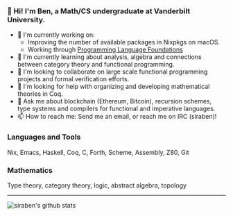 ### 👋 Hi! I'm Ben, a Math/CS undergraduate at Vanderbilt University.

- 🔭 I'm currently working on:
  - Improving the number of available packages in Nixpkgs on macOS.
  - Working through [Programming Language Foundations](https://softwarefoundations.cis.upenn.edu/plf-current/index.html)
- 🌱 I'm currently learning about analysis, algebra and connections between category theory and functional programming.
- 👯 I'm looking to collaborate on large scale functional programming projects and formal verification efforts.
- 🤔 I'm looking for help with organizing and developing mathematical theories in Coq.
- 💬 Ask me about blockchain (Ethereum, Bitcoin), recursion schemes, type systems and compilers for functional and imperative languages.
- 📫 How to reach me: Send me an email, or reach me on IRC (siraben)!

### Languages and Tools

Nix, Emacs, Haskell, Coq, C, Forth, Scheme, Assembly, Z80, Git

### Mathematics

Type theory, category theory, logic, abstract algebra, topology

---
![siraben's github stats](https://github-readme-stats.vercel.app/api?username=siraben&count_private=true&show_icons=true)
